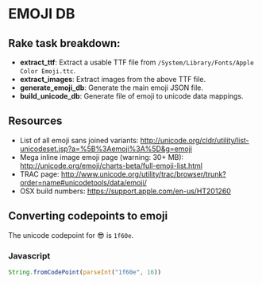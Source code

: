 # EMOJI DB

## Rake task breakdown:

- **extract_ttf**: Extract a usable TTF file from `/System/Library/Fonts/Apple Color Emoji.ttc`.
- **extract_images**: Extract images from the above TTF file.
- **generate_emoji_db**: Generate the main emoji JSON file.
- **build_unicode_db**: Generate file of emoji to unicode data mappings.


## Resources

* List of all emoji sans joined variants: http://unicode.org/cldr/utility/list-unicodeset.jsp?a=%5B%3Aemoji%3A%5D&g=emoji
* Mega inline image emoji page (warning: 30+ MB): http://unicode.org/emoji/charts-beta/full-emoji-list.html
* TRAC page: http://www.unicode.org/utility/trac/browser/trunk?order=name#unicodetools/data/emoji/
* OSX build numbers: https://support.apple.com/en-us/HT201260
## Converting codepoints to emoji

The unicode codepoint for :sunglasses: is `1f60e`.

### Javascript
```js
String.fromCodePoint(parseInt("1f60e", 16))
```

